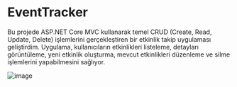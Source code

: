 # EventTracker
 Bu projede ASP.NET Core MVC kullanarak temel CRUD (Create, Read, Update, Delete) işlemlerini gerçekleştiren bir etkinlik takip uygulaması geliştirdim. Uygulama, kullanıcıların etkinlikleri listeleme, detayları görüntüleme, yeni etkinlik oluşturma, mevcut etkinlikleri düzenleme ve silme işlemlerini yapabilmesini sağlıyor.

![image](https://github.com/user-attachments/assets/0f566377-f151-4a6c-823e-212631c233d6)
